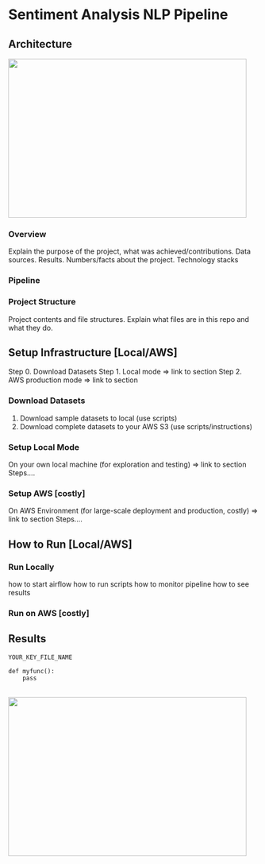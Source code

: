 # Sentiment Analysis NLP Pipeline

## Architecture
<img src="assets/images/architecture.jpg" width="480" height="320" align="centre">

### Overview
Explain the purpose of the project, what was achieved/contributions. Data sources. Results. Numbers/facts about the project.
Technology stacks

### Pipeline 

### Project Structure
Project contents and file structures.
Explain what files are in this repo and what they do.

## Setup Infrastructure [Local/AWS]
Step 0. Download Datasets
Step 1. Local mode => link to section
Step 2. AWS production mode => link to section

### Download Datasets
1. Download sample datasets to local (use scripts)
2. Download complete datasets to your AWS S3 (use scripts/instructions)

### Setup Local Mode
On your own local machine (for exploration and testing) => link to section
Steps....

### Setup AWS [costly]
On AWS Environment (for large-scale deployment and production, costly) => link to section
Steps....


## How to Run [Local/AWS]

### Run Locally
how to start airflow
how to run scripts
how to monitor pipeline
how to see results

### Run on AWS [costly]


## Results

``YOUR_KEY_FILE_NAME``

```
def myfunc():
	pass
```

<br    ><img src="assets/images/architecture.jpg" width="480" height="320" align="centre">